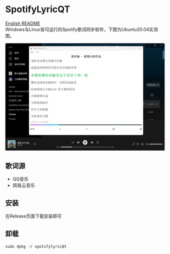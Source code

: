 # SpotifyLyricQT
[English README](https://github.com/georgezzzh/SpotifyLyricQt/blob/master/README_EN.md)  
Windows与Linux皆可运行的Spotify歌词同步软件，下图为Ubuntu20.04实测图。

![ubuntu20.04](https://github.com/georgezzzh/SpotifyLyricQt/raw/master/Readme/spotifyLyricQt.png)
## 歌词源
* QQ音乐
* 网易云音乐
## 安装
在Release页面下载安装即可
## 卸载
`sudo dpkg -r spotifylyricQt`
